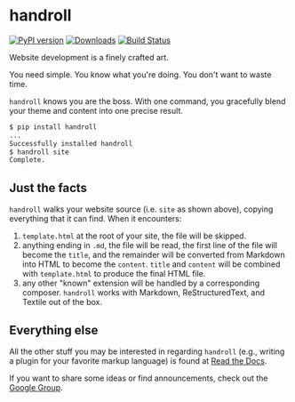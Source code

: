 handroll
========

[![PyPI version][fury]](https://pypi.python.org/pypi/handroll)
[![Downloads][pypip]](https://warehouse.python.org/project/handroll/)
[![Build Status][travis]](https://travis-ci.org/mblayman/handroll)

Website development is a finely crafted art.

You need simple. You know what you're doing. You don't want to waste time.

`handroll` knows you are the boss. With one command, you gracefully blend your
theme and content into one precise result.

```bash
$ pip install handroll
...
Successfully installed handroll
$ handroll site
Complete.
```

Just the facts
--------------

`handroll` walks your website source (i.e. `site` as shown above), copying
everything that it can find. When it encounters:

1.  `template.html` at the root of your site, the file will be skipped.
2.  anything ending in `.md`, the file will be read, the first line of the file
    will become the `title`, and the remainder will be converted from Markdown
    into HTML to become the `content`. `title` and `content` will be combined
    with `template.html` to produce the final HTML file.
3.  any other "known" extension will be handled by a corresponding composer.
    `handroll` works with Markdown, ReStructuredText, and Textile out of the
    box.

Everything else
---------------

All the other stuff you may be interested in regarding `handroll` (e.g.,
writing a plugin for your favorite markup language) is found at [Read the
Docs](http://handroll.readthedocs.org/en/latest/).

If you want to share some ideas or find announcements, check out the [Google
Group](https://groups.google.com/forum/#!forum/handroll).

[fury]: https://badge.fury.io/py/handroll.png
[pypip]: https://pypip.in/d/handroll/badge.png
[travis]: https://travis-ci.org/mblayman/handroll.png?branch=master
